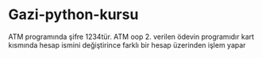 # Gazi-python-kursu
ATM programında şifre 1234tür.
ATM oop 2. verilen ödevin programıdır kart kısmında hesap ismini değiştirince farklı bir hesap üzerinden işlem yapar
